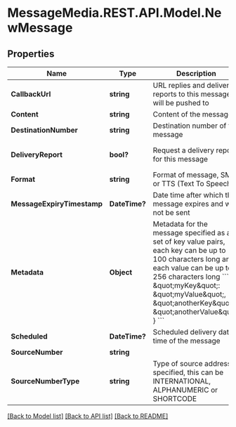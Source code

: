 # MessageMedia.REST.API.Model.NewMessage
## Properties

Name | Type | Description | Notes
------------ | ------------- | ------------- | -------------
**CallbackUrl** | **string** | URL replies and delivery reports to this message will be pushed to | [optional] 
**Content** | **string** | Content of the message | [optional] 
**DestinationNumber** | **string** | Destination number of the message | [optional] 
**DeliveryReport** | **bool?** | Request a delivery report for this message | [optional] [default to false]
**Format** | **string** | Format of message, SMS or TTS (Text To Speech). | [optional] 
**MessageExpiryTimestamp** | **DateTime?** | Date time after which the message expires and will not be sent | [optional] 
**Metadata** | **Object** | Metadata for the message specified as a set of key value pairs, each key can be up to 100 characters long and each value can be up to 256 characters long &#x60;&#x60;&#x60; {    \&quot;myKey\&quot;: \&quot;myValue\&quot;,    \&quot;anotherKey\&quot;: \&quot;anotherValue\&quot; } &#x60;&#x60;&#x60;  | [optional] 
**Scheduled** | **DateTime?** | Scheduled delivery date time of the message | [optional] 
**SourceNumber** | **string** |  | [optional] 
**SourceNumberType** | **string** | Type of source address specified, this can be INTERNATIONAL, ALPHANUMERIC or SHORTCODE | [optional] 

[[Back to Model list]](../README.md#documentation-for-models) [[Back to API list]](../README.md#documentation-for-api-endpoints) [[Back to README]](../README.md)

